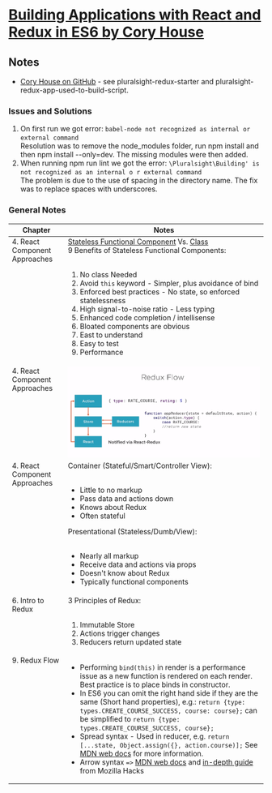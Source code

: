 # <a href="https://app.pluralsight.com/library/courses/react-redux-react-router-es6/table-of-contents" target="_blank">Building Applications with React and Redux in ES6 by Cory House</a>

## Notes

- <a href="https://github.com/coryhouse">Cory House on GitHub</a> - see pluralsight-redux-starter and pluralsight-redux-app-used-to-build-script.

### Issues and Solutions
1. On first run we got error:
`babel-node not recognized as internal or external command`
<br />Resolution was to remove the node_modules folder, run npm install and then npm install --only=dev. The missing modules were then added.
1. When running npm run lint we got the error:
`\Pluralsight\Building' is not recognized as an internal o r external command`
<br/>The problem is due to the use of spacing in the directory name. The fix was to replace spaces with underscores.

### General Notes
<table>
    <thead>
        <tr>
            <th>Chapter</th>
            <th>Notes</th>
        </tr>
    </thead>
    <tbody>
        <tr>
            <td valign="top">4. React Component Approaches</td>
            <td>
                <a href="https://github.com/rysharprules/React-Playground/blob/master/Pluralsight/Building_Applications_with_React_and_Redux_in_ES6/_ch4_React_Component_Approaches/HelloWorld_stateless_functional_component">Stateless Functional Component</a> Vs. <a href="https://github.com/rysharprules/React-Playground/blob/master/Pluralsight/Building_Applications_with_React_and_Redux_in_ES6/_ch4_React_Component_Approaches/HelloWorld_class">Class</a><br/>
                9 Benefits of Stateless Functional Components:<br/><br/>
                <ol>
                    <li>No class Needed</li>
                    <li>Avoid <code>this</code> keyword - Simpler, plus avoidance of bind</li>
                    <li>Enforced best practices - No state, so enforced statelessness</li>
                    <li>High signal-to-noise ratio - Less typing</li>
                    <li>Enhanced code completion / intellisense</li>
                    <li>Bloated components are obvious</li>
                    <li>East to understand</li>
                    <li>Easy to test</li>
                    <li>Performance</li>
                </ol>
            </td>
        </tr>
        <tr>
            <td valign="top">4. React Component Approaches</td>
            <td>
                <img src="https://raw.githubusercontent.com/rysharprules/React-Playground/master/Pluralsight/Building_Applications_with_React_and_Redux_in_ES6/_ch6_Intro_to_Redux/reduxFlow.png" />
            </td>
        </tr>
        <tr>
          <td valign="top">4. React Component Approaches</td>
          <td>
            Container (Stateful/Smart/Controller View):<br/><br/>
            <ul>
              <li>Little to no markup</li>
              <li>Pass data and actions down</li>
              <li>Knows about Redux</li>
              <li>Often stateful</li>
            </ul>
            Presentational (Stateless/Dumb/View):<br/><br/>
            <ul>
              <li>Nearly all markup</li>
              <li>Receive data and actions via props</li>
              <li>Doesn't know about Redux</li>
              <li>Typically functional components</li>
            </ul>
          </td>
        </tr>
        <tr>
        <td valign="top">6. Intro to Redux</td>
        <td>
          3 Principles of Redux:<br/><br/>
          <ol>
            <li>Immutable Store</li>
            <li>Actions trigger changes</li>
            <li>Reducers return updated state</li>
          </ol>
        </td>
        </tr>
        <tr>
        <td valign="top">9. Redux Flow</td>
        <td>
          <ul>
            <li>Performing <code>bind(this)</code> in render is a performance issue as a new function is rendered on each render. Best practice is to place binds in constructor.</li>
            <li>In ES6 you can omit the right hand side if they are the same (Short hand properties), e.g.:
            <code>return {type: types.CREATE_COURSE_SUCCESS, course: course};</code> can be simplified to <code>return {type: types.CREATE_COURSE_SUCCESS, course};</code> </li>
            <li>Spread syntax - Used in reducer, e.g. <code>return [...state, Object.assign({}, action.course)];</code> See <a href="https://developer.mozilla.org/en-US/docs/Web/JavaScript/Reference/Operators/Spread_syntax">MDN web docs</a> for more information.</li>
            <li>Arrow syntax <code>=></code> <a href="https://developer.mozilla.org/en-US/docs/Web/JavaScript/Reference/Functions/Arrow_functions">MDN web docs</a> and <a href="https://hacks.mozilla.org/2015/06/es6-in-depth-arrow-functions/">in-depth guide</a> from Mozilla Hacks</li>
          </ul>
        </td>
    </tbody>
</table>
